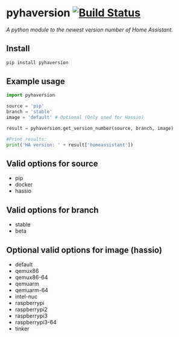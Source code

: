 # pyhaversion [![Build Status](https://travis-ci.com/ludeeus/pyhaversion.svg?branch=master)](https://travis-ci.com/ludeeus/pyhaversion)

_A python module to the newest version number of Home Assistant._

## Install

```bash
pip install pyhaversion
```

## Example usage

```python
import pyhaversion

source = 'pip'
branch = 'stable'
image = 'default' # Optional (Only used for Hassio)

result = pyhaversion.get_version_number(source, branch, image)

#Print results:
print('HA version: ' + result['homeassistant'])
```

## Valid options for source

- pip
- docker
- hassio

## Valid options for branch

- stable
- beta

## Optional valid options for image (hassio)

- default
- qemux86
- qemux86-64
- qemuarm
- qemuarm-64
- intel-nuc
- raspberrypi
- raspberrypi2
- raspberrypi3
- raspberrypi3-64
- tinker